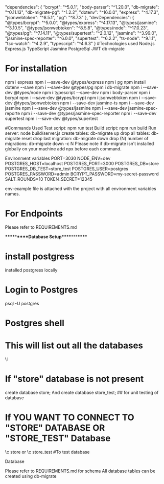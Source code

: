 "dependencies": {
"bcrypt": "^5.0.1",
"body-parser": "^1.20.0",
"db-migrate": "^0.11.13",
"db-migrate-pg": "^1.2.2",
"dotenv": "^16.0.0",
"express": "^4.17.3",
"jsonwebtoken": "^8.5.1",
"pg": "^8.7.3"
},
"devDependencies": {
"@types/bcrypt": "^5.0.0",
"@types/express": "^4.17.13",
"@types/jasmine": "^3.10.5",
"@types/jsonwebtoken": "^8.5.8",
"@types/node": "^17.0.23",
"@types/pg": "^7.14.11",
"@types/supertest": "^2.0.12",
"jasmine": "^3.99.0",
"jasmine-spec-reporter": "^6.0.0",
"supertest": "^6.2.2",
"ts-node": "^9.1.1",
"tsc-watch": "^4.2.9",
"typescript": "^4.6.3"
}
#Technologies used
Node.js
Express.js
TypeScript
Jasmine
PostgreSql
JWT
db-migrate

# For installation

npm i express
npm i --save-dev @types/express
npm i pg
npm install dotenv --save
npm i --save-dev @types/pg
npm i db-migrate
npm i --save-dev @types/node
npm i typescript --save-dev
npm i body-parser
npm i bcrypt
npm i --save-dev @types/bcrypt
npm i jsonwebtoken
npm i --save-dev @types/jsonwebtoken
npm i --save-dev jasmine-ts
npm i --save-dev jasmine
npm i --save-dev @types/jasmine
npm i --save-dev jasmine-spec-reporte
npm i --save-dev @types/jasmine-spec-reporter
npm i --save-dev supertest
npm i --save-dev @types/supertest

#Commands Used
Test script: npm run test
Build script: npm run build
Run server: node build/server.js
create tables: db-migrate up
drop all tables: db-migrate reset
drop last migration: db-migrate down
drop (N) number of migrations: db-migrate down -c N
Please note if db-migrate isn't installed globally on your machine add npx before each command.

Environment variables
PORT=3030
NODE_ENV=dev
POSTGRES_HOST=localhost
POSTGRES_PORT=3000
POSTGRES_DB=store
POSTGRES_DB_TEST=store_test
POSTGRES_USER=postgres
POSTGRES_PASSWORD=admin
BCRYPT_PASSWORD=my-secret-password
SALT_ROUNDS=10
TOKEN_SECRET=12345

env-example file is attached with the project with all environment variables names.

# For Endpoints

Please refer to REQUIREMENTS.md

**\*\*\*\***\***\*\*\*\***Database Setup**\*\*\*\***\*\*\***\*\*\*\***

# install postgress

installed postgress locally

# Login to Postgres

psql -U postgres

# Postgres shell

# This will list out all the databases

\l

# If "store" database is not present

create database store;
And
create database store_test; ## for unit testing of database

# If YOU WANT TO CONNECT TO "STORE" DATABASE OR "STORE_TEST" Database

\c store
or
\c store_test #To test database

Database

Please refer to REQUIREMENTS.md for schema All database tables can be created using db-migrate
